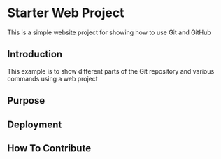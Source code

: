 # Starter Web Project

This is a simple website project for showing how to use Git and GitHub

## Introduction

This example is to show different parts of the Git repository and various commands using a web project

## Purpose

## Deployment

## How To Contribute
